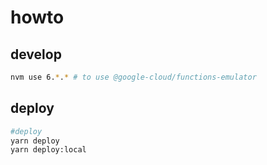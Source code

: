 # howto

## develop

```bash
nvm use 6.*.* # to use @google-cloud/functions-emulator
```

## deploy

```bash
#deploy
yarn deploy
yarn deploy:local
```
